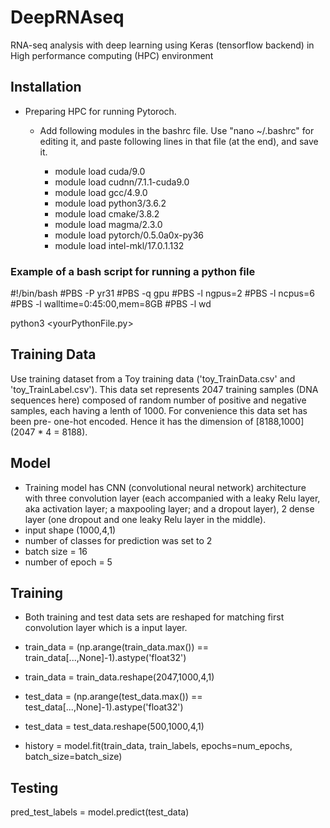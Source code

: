 # DeepRNAseq
RNA-seq analysis with deep learning using Keras (tensorflow backend) in High performance computing (HPC) environment

## Installation
- Preparing HPC for running Pytoroch. 
  - Add following modules in the bashrc file. Use "nano ~/.bashrc" for editing it, and paste following lines in that file (at the end), and save it.
  
    - module load cuda/9.0
    - module load cudnn/7.1.1-cuda9.0
    - module load gcc/4.9.0
    - module load python3/3.6.2
    - module load cmake/3.8.2
    - module load magma/2.3.0
    - module load pytorch/0.5.0a0x-py36
    - module load intel-mkl/17.0.1.132

### Example of a bash script for running a python file

#!/bin/bash
#PBS -P yr31
#PBS -q gpu
#PBS -l ngpus=2
#PBS -l ncpus=6
#PBS -l walltime=0:45:00,mem=8GB
#PBS -l wd

python3 <yourPythonFile.py>

## Training Data
Use training dataset from a Toy training data ('toy_TrainData.csv' and 'toy_TrainLabel.csv'). This data set represents 2047 training samples (DNA sequences here) composed of random number of positive and negative samples, each having a lenth of 1000. For convenience this data set has been pre- one-hot encoded. Hence it has the dimension of [8188,1000] (2047 * 4 = 8188).

## Model
 - Training model has CNN (convolutional neural network) architecture with three convolution layer (each accompanied with a leaky Relu layer, aka activation layer; a maxpooling layer; and a dropout layer), 2 dense layer (one dropout and one leaky Relu layer in the middle).
 - input shape (1000,4,1)
 - number of classes for prediction was set to 2
 - batch size = 16
 - number of epoch = 5


## Training
 - Both training and test data sets are reshaped for matching first convolution layer which is a input layer. 
 
 - train_data = (np.arange(train_data.max()) == train_data[...,None]-1).astype('float32')
 - train_data =  train_data.reshape(2047,1000,4,1)
 - test_data = (np.arange(test_data.max()) == test_data[...,None]-1).astype('float32')
 - test_data =  test_data.reshape(500,1000,4,1)

 - history = model.fit(train_data, train_labels, epochs=num_epochs, batch_size=batch_size)

## Testing
pred_test_labels = model.predict(test_data)
